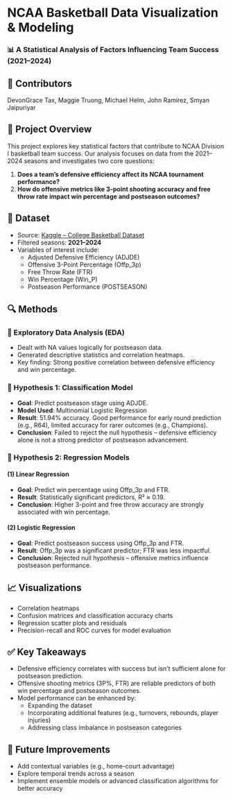 # NCAA Basketball Data Visualization & Modeling

### 📊 A Statistical Analysis of Factors Influencing Team Success (2021–2024)

## 👥 Contributors
DevonGrace Tax, Maggie Truong, Michael Helm, John Ramirez, Smyan Jaipuriyar

## 📝 Project Overview
This project explores key statistical factors that contribute to NCAA Division I basketball team success. Our analysis focuses on data from the 2021–2024 seasons and investigates two core questions:

1. **Does a team’s defensive efficiency affect its NCAA tournament performance?**
2. **How do offensive metrics like 3-point shooting accuracy and free throw rate impact win percentage and postseason outcomes?**

## 📁 Dataset
- Source: [Kaggle – College Basketball Dataset](https://www.kaggle.com/datasets/andrewsundberg/college-basketball-dataset)
- Filtered seasons: **2021–2024**
- Variables of interest include:
  - Adjusted Defensive Efficiency (ADJDE)
  - Offensive 3-Point Percentage (Offp_3p)
  - Free Throw Rate (FTR)
  - Win Percentage (Win_P)
  - Postseason Performance (POSTSEASON)

## 🔍 Methods

### 🔹 Exploratory Data Analysis (EDA)
- Dealt with NA values logically for postseason data.
- Generated descriptive statistics and correlation heatmaps.
- Key finding: Strong positive correlation between defensive efficiency and win percentage.

### 🔹 Hypothesis 1: Classification Model
- **Goal**: Predict postseason stage using ADJDE.
- **Model Used**: Multinomial Logistic Regression
- **Result**: 51.94% accuracy. Good performance for early round prediction (e.g., R64), limited accuracy for rarer outcomes (e.g., Champions).
- **Conclusion**: Failed to reject the null hypothesis – defensive efficiency alone is not a strong predictor of postseason advancement.

### 🔹 Hypothesis 2: Regression Models
#### (1) Linear Regression
- **Goal**: Predict win percentage using Offp_3p and FTR.
- **Result**: Statistically significant predictors, R² ≈ 0.19.
- **Conclusion**: Higher 3-point and free throw accuracy are strongly associated with win percentage.

#### (2) Logistic Regression
- **Goal**: Predict postseason success using Offp_3p and FTR.
- **Result**: Offp_3p was a significant predictor; FTR was less impactful.
- **Conclusion**: Rejected null hypothesis – offensive metrics influence postseason performance.

## 📈 Visualizations
- Correlation heatmaps
- Confusion matrices and classification accuracy charts
- Regression scatter plots and residuals
- Precision-recall and ROC curves for model evaluation

## ✅ Key Takeaways
- Defensive efficiency correlates with success but isn't sufficient alone for postseason prediction.
- Offensive shooting metrics (3P%, FTR) are reliable predictors of both win percentage and postseason outcomes.
- Model performance can be enhanced by:
  - Expanding the dataset
  - Incorporating additional features (e.g., turnovers, rebounds, player injuries)
  - Addressing class imbalance in postseason categories

## 📌 Future Improvements
- Add contextual variables (e.g., home-court advantage)
- Explore temporal trends across a season
- Implement ensemble models or advanced classification algorithms for better accuracy
